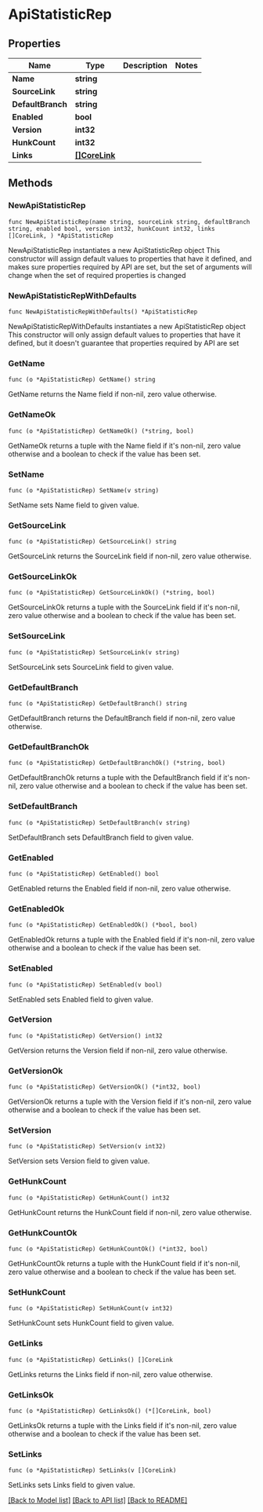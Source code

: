 # ApiStatisticRep

## Properties

Name | Type | Description | Notes
------------ | ------------- | ------------- | -------------
**Name** | **string** |  | 
**SourceLink** | **string** |  | 
**DefaultBranch** | **string** |  | 
**Enabled** | **bool** |  | 
**Version** | **int32** |  | 
**HunkCount** | **int32** |  | 
**Links** | [**[]CoreLink**](CoreLink.md) |  | 

## Methods

### NewApiStatisticRep

`func NewApiStatisticRep(name string, sourceLink string, defaultBranch string, enabled bool, version int32, hunkCount int32, links []CoreLink, ) *ApiStatisticRep`

NewApiStatisticRep instantiates a new ApiStatisticRep object
This constructor will assign default values to properties that have it defined,
and makes sure properties required by API are set, but the set of arguments
will change when the set of required properties is changed

### NewApiStatisticRepWithDefaults

`func NewApiStatisticRepWithDefaults() *ApiStatisticRep`

NewApiStatisticRepWithDefaults instantiates a new ApiStatisticRep object
This constructor will only assign default values to properties that have it defined,
but it doesn't guarantee that properties required by API are set

### GetName

`func (o *ApiStatisticRep) GetName() string`

GetName returns the Name field if non-nil, zero value otherwise.

### GetNameOk

`func (o *ApiStatisticRep) GetNameOk() (*string, bool)`

GetNameOk returns a tuple with the Name field if it's non-nil, zero value otherwise
and a boolean to check if the value has been set.

### SetName

`func (o *ApiStatisticRep) SetName(v string)`

SetName sets Name field to given value.


### GetSourceLink

`func (o *ApiStatisticRep) GetSourceLink() string`

GetSourceLink returns the SourceLink field if non-nil, zero value otherwise.

### GetSourceLinkOk

`func (o *ApiStatisticRep) GetSourceLinkOk() (*string, bool)`

GetSourceLinkOk returns a tuple with the SourceLink field if it's non-nil, zero value otherwise
and a boolean to check if the value has been set.

### SetSourceLink

`func (o *ApiStatisticRep) SetSourceLink(v string)`

SetSourceLink sets SourceLink field to given value.


### GetDefaultBranch

`func (o *ApiStatisticRep) GetDefaultBranch() string`

GetDefaultBranch returns the DefaultBranch field if non-nil, zero value otherwise.

### GetDefaultBranchOk

`func (o *ApiStatisticRep) GetDefaultBranchOk() (*string, bool)`

GetDefaultBranchOk returns a tuple with the DefaultBranch field if it's non-nil, zero value otherwise
and a boolean to check if the value has been set.

### SetDefaultBranch

`func (o *ApiStatisticRep) SetDefaultBranch(v string)`

SetDefaultBranch sets DefaultBranch field to given value.


### GetEnabled

`func (o *ApiStatisticRep) GetEnabled() bool`

GetEnabled returns the Enabled field if non-nil, zero value otherwise.

### GetEnabledOk

`func (o *ApiStatisticRep) GetEnabledOk() (*bool, bool)`

GetEnabledOk returns a tuple with the Enabled field if it's non-nil, zero value otherwise
and a boolean to check if the value has been set.

### SetEnabled

`func (o *ApiStatisticRep) SetEnabled(v bool)`

SetEnabled sets Enabled field to given value.


### GetVersion

`func (o *ApiStatisticRep) GetVersion() int32`

GetVersion returns the Version field if non-nil, zero value otherwise.

### GetVersionOk

`func (o *ApiStatisticRep) GetVersionOk() (*int32, bool)`

GetVersionOk returns a tuple with the Version field if it's non-nil, zero value otherwise
and a boolean to check if the value has been set.

### SetVersion

`func (o *ApiStatisticRep) SetVersion(v int32)`

SetVersion sets Version field to given value.


### GetHunkCount

`func (o *ApiStatisticRep) GetHunkCount() int32`

GetHunkCount returns the HunkCount field if non-nil, zero value otherwise.

### GetHunkCountOk

`func (o *ApiStatisticRep) GetHunkCountOk() (*int32, bool)`

GetHunkCountOk returns a tuple with the HunkCount field if it's non-nil, zero value otherwise
and a boolean to check if the value has been set.

### SetHunkCount

`func (o *ApiStatisticRep) SetHunkCount(v int32)`

SetHunkCount sets HunkCount field to given value.


### GetLinks

`func (o *ApiStatisticRep) GetLinks() []CoreLink`

GetLinks returns the Links field if non-nil, zero value otherwise.

### GetLinksOk

`func (o *ApiStatisticRep) GetLinksOk() (*[]CoreLink, bool)`

GetLinksOk returns a tuple with the Links field if it's non-nil, zero value otherwise
and a boolean to check if the value has been set.

### SetLinks

`func (o *ApiStatisticRep) SetLinks(v []CoreLink)`

SetLinks sets Links field to given value.



[[Back to Model list]](../README.md#documentation-for-models) [[Back to API list]](../README.md#documentation-for-api-endpoints) [[Back to README]](../README.md)


